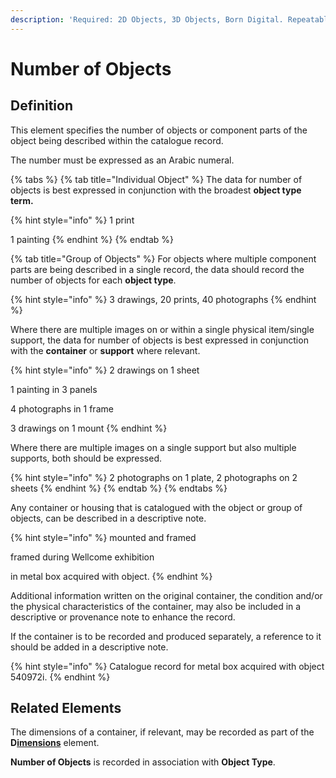 ```yaml
---
description: 'Required: 2D Objects, 3D Objects, Born Digital. Repeatable.'
---
```


# Number of Objects

## Definition 

This element specifies the number of objects or component parts of the object being described within the catalogue record. 

The number must be expressed as an Arabic numeral.

{% tabs %}
{% tab title="Individual Object" %}
The data for number of objects is best expressed in conjunction with the broadest **object type term.**

{% hint style="info" %}
1 print

1 painting
{% endhint %}
{% endtab %}

{% tab title="Group of Objects" %}
For objects where multiple component parts are being described in a single record, the data should record the number of objects for each **object type**. 

{% hint style="info" %}
3 drawings, 20 prints, 40 photographs
{% endhint %}

Where there are multiple images on or within a single physical item/single support, the data for number of objects is best expressed in conjunction with the **container** or **support** where relevant. 

{% hint style="info" %}
2 drawings on 1 sheet 

1 painting in 3 panels 

4 photographs in 1 frame 

3 drawings on 1 mount
{% endhint %}

Where there are multiple images on a single support but also multiple supports, both should be expressed. 

{% hint style="info" %}
2 photographs on 1 plate, 2 photographs on 2 sheets
{% endhint %}
{% endtab %}
{% endtabs %}

Any container or housing that is catalogued with the object or group of objects, can be described in a descriptive note. 

{% hint style="info" %}
mounted and framed

framed during Wellcome exhibition

in metal box acquired with object.
{% endhint %}

Additional information written on the original container, the condition and/or the physical characteristics of the container, may also be included in a descriptive or provenance note to enhance the record.

If the container is to be recorded and produced separately, a reference to it should be added in a descriptive note. 

{% hint style="info" %}
Catalogue record for metal box acquired with object 540972i. 
{% endhint %}

## Related Elements 

The dimensions of a container, if relevant, may be recorded as part of the **D**[**imensions**](dimensions.md) element.

**Number of Objects** is recorded in association with **Object Type**. 

## 

